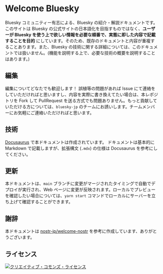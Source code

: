 # Welcome Bluesky

Bluesky コミュニティー有志による、Bluesky の紹介・解説ドキュメントです。このサイトは Bluesky の公式サイトの日本語化を目指すものではなく、**ユーザーが Bluesky を使う上で欲しい情報を必要な順番で、実態に即した内容で記載することを目的** にしています。そのため、既存のドキュメントと内容が重複することあります。また、Bluesky の技術に関する詳細については、このドキュメントでは扱いません。(機能を説明する上で、必要な技術の概要を説明することはあります。)

## 編集

編集についてどなたでも歓迎します！ 誤植等の問題があれば Issue にて連絡をしていただければと思いますし、内容を実際に書き換えてたい場合は、本レポジトリを Fork して PullRequest を送る方式でも問題ありません。もっと貢献していただける方については、`bluesky-jp` のチームにお誘いします。チームメンバーにお気軽にご連絡いただければと思います。

## 技術

[Docusaurus](https://docusaurus.io/) で本ドキュメントは作成されています。 ドキュメントは基本的に Markdown で記載しますが、拡張構文 (`.mdx`) の仕様は Docusaurus を参考にしてください。

## 更新

本ドキュメントは、`main` ブランチに変更がマージされたタイミングで自動でデプロイが実行され、Web ページに変更が反映されます。ローカルでプレビューを確認したい場合については、`yarn start` コマンドでローカルにサーバーを立ち上げて確認することができます。

## 謝辞

本ドキュメントは [nostr-jp/welcome-nostr](https://github.com/nostr-jp/welcome-nostr) を参考に作成しています、ありがとうございます。

## ライセンス

<a rel="license" href="http://creativecommons.org/licenses/by-nc/4.0/"><img alt="クリエイティブ・コモンズ・ライセンス" style="border-width:0" src="https://i.creativecommons.org/l/by-nc/4.0/88x31.png" /></a>
